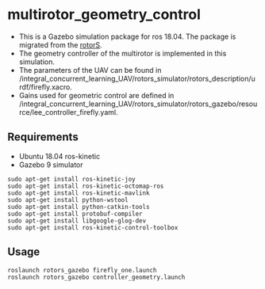 # multirotor_geometry_control
* This is a Gazebo simulation package for ros 18.04. The package is migrated from the [rotorS](https://github.com/ethz-asl/rotors_simulator).
* The geometry controller of the multirotor is implemented in this simulation.
* The parameters of the UAV can be found in /integral_concurrent_learning_UAV/rotors_simulator/rotors_description/urdf/firefly.xacro.
* Gains used for geometric control are defined in /integral_concurrent_learning_UAV/rotors_simulator/rotors_gazebo/resource/lee_controller_firefly.yaml.

## Requirements
* Ubuntu 18.04 ros-kinetic
* Gazebo 9 simulator

```
sudo apt-get install ros-kinetic-joy 
sudo apt-get install ros-kinetic-octomap-ros 
sudo apt-get install ros-kinetic-mavlink 
sudo apt-get install python-wstool
sudo apt-get install python-catkin-tools 
sudo apt-get install protobuf-compiler 
sudo apt-get install libgoogle-glog-dev 
sudo apt-get install ros-kinetic-control-toolbox
```

## Usage
```
roslaunch rotors_gazebo firefly_one.launch
roslaunch rotors_gazebo controller_geometry.launch
```

